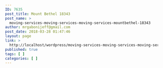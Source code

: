```yaml
---
ID: 7635
post_title: Mount Bethel 18343
post_name: >
  moving-services-moving-services-moving-services-mountbethel-18343
author: mrgabonijeff@gmail.com
post_date: 2018-03-28 01:47:46
layout: page
link: >
  http://localhost/wordpress/moving-services-moving-services-moving-services-mountbethel-18343/
published: true
tags: [ ]
categories: [ ]
---
```

